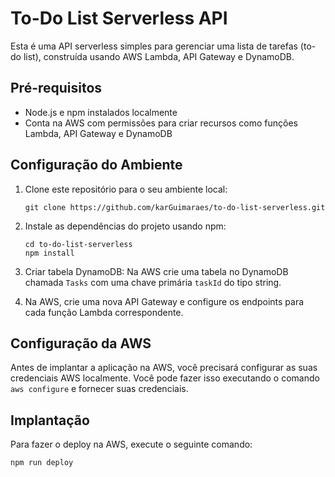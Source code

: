 # To-Do List Serverless API

Esta é uma API serverless simples para gerenciar uma lista de tarefas (to-do list), construída usando AWS Lambda, API Gateway e DynamoDB.

## Pré-requisitos

- Node.js e npm instalados localmente
- Conta na AWS com permissões para criar recursos como funções Lambda, API Gateway e DynamoDB

## Configuração do Ambiente

1. Clone este repositório para o seu ambiente local:

   ```
   git clone https://github.com/karGuimaraes/to-do-list-serverless.git
   ```

2. Instale as dependências do projeto usando npm:

   ```
   cd to-do-list-serverless
   npm install
   ```

3. Criar tabela DynamoDB:
Na AWS crie uma tabela no DynamoDB chamada `Tasks` com uma chave primária `taskId` do tipo string.

4. Na AWS, crie uma nova API Gateway e configure os endpoints para cada função Lambda correspondente.

## Configuração da AWS

Antes de implantar a aplicação na AWS, você precisará configurar as suas credenciais AWS localmente. Você pode fazer isso executando o comando `aws configure` e fornecer suas credenciais.

## Implantação

Para fazer o deploy na AWS, execute o seguinte comando:

```
npm run deploy
```

